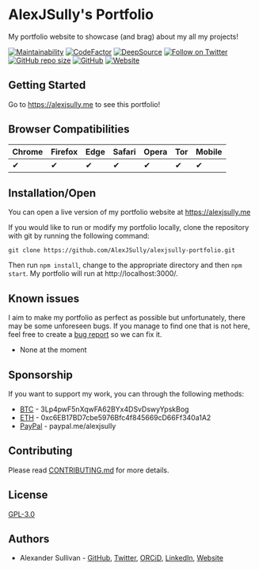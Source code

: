 # AlexJSully's Portfolio

My portfolio website to showcase (and brag) about my all my projects!

[![Maintainability](https://api.codeclimate.com/v1/badges/03876ea9102600fc4ed2/maintainability)](https://codeclimate.com/github/AlexJSully/AlexJSully-Portfolio/maintainability)
[![CodeFactor](https://www.codefactor.io/repository/github/AlexJSully/alexjsully-portfolio/badge)](https://www.codefactor.io/repository/github/AlexJSully/alexjsully-portfolio)
[![DeepSource](https://deepsource.io/gh/AlexJSully/AlexJSully-Portfolio.svg/?label=active+issues&show_trend=true&token=5AtKqjJVeOH_bCbpMIGC6GCH)](https://deepsource.io/gh/AlexJSully/AlexJSully-Portfolio/?ref=repository-badge)
[![Follow on Twitter](https://img.shields.io/twitter/follow/alexjsully?style=social)](https://twitter.com/alexjsully)
[![GitHub repo size](https://img.shields.io/github/repo-size/AlexJSully/alexjsully-portfolio)](https://github.com/AlexJSully/alexjsully-portfolio)
[![GitHub](https://img.shields.io/github/license/AlexJSully/alexjsully-portfolio)](https://github.com/AlexJSully/alexjsully-portfolio)
[![Website](https://img.shields.io/website?url=https%3A%2F%2Falexjsully.me%2F)](https://alexjsully.me/)

## Getting Started

Go to https://alexjsully.me to see this portfolio!

## Browser Compatibilities

| Chrome | Firefox | Edge | Safari | Opera | Tor | Mobile |
| ------ | ------- | ---- | ------ | ----- | --- | ------ |
| ✔     | ✔      | ✔   | ✔     | ✔    | ✔  | ✔     |

## Installation/Open

You can open a live version of my portfolio website at https://alexjsully.me

If you would like to run or modify my portfolio locally, clone the repository with git by running the following command:

```git
git clone https://github.com/AlexJSully/alexjsully-portfolio.git
```

Then run `npm install`, change to the appropriate directory and then `npm start`. My portfolio will run at http://localhost:3000/.

## Known issues

I aim to make my portfolio as perfect as possible but unfortunately, there may be some unforeseen bugs. If you manage to find one that is not here, feel free to create a [bug report](https://github.com/AlexJSully/alexjsully-portfolio/issues/new/choose) so we can fix it.

-   None at the moment

## Sponsorship

If you want to support my work, you can through the following methods:

-   [BTC](3Lp4pwF5nXqwFA62BYx4DSvDswyYpskBog) - 3Lp4pwF5nXqwFA62BYx4DSvDswyYpskBog
-   [ETH](0xc6EB17BD7cbe5976Bfc4f845669cD66Ff340a1A2) - 0xc6EB17BD7cbe5976Bfc4f845669cD66Ff340a1A2
-   [PayPal](https://paypal.me/alexjsully) - paypal.me/alexjsully

## Contributing

Please read [CONTRIBUTING.md](CONTRIBUTING.md) for more details.

## License

[GPL-3.0](LICENSE)

## Authors

-   Alexander Sullivan - [GitHub](https://github.com/AlexJSully), [Twitter](https://twitter.com/alexjsully), [ORCiD](https://orcid.org/0000-0002-4463-4473), [LinkedIn](https://www.linkedin.com/in/alexanderjsullivan/), [Website](https://alexjsully.me/)
